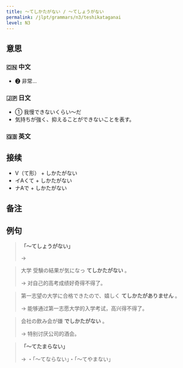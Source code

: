 ```yaml
---
title: 〜てしかたがない / 〜てしょうがない
permalink: /jlpt/grammars/n3/teshikataganai
level: N3
---
```


## 意思

### 🇨🇳 中文

- ❷ 非常...

### 🇯🇵 日文

- ① 我慢できないくらい～だ
- 気持ちが強く、抑えることができないことを表す。

### 🇬🇧 英文


## 接续

- V（て形） \+ しかたがない
- イAくて + しかたがない
- ナAで + しかたがない

## 备注


## 例句

> **「〜てしょうがない」**
>
> → 

> 大学 受験の結果が気になっ **てしかたがない** 。
>
> → 对自己的高考成绩好奇得不得了。

> 第一志望の大学に合格できたので、嬉しく **てしかたがありません** 。
>
> → 能够通过第一志愿大学的入学考试，高兴得不得了。

> 会社の飲み会が嫌 **でしかたがない** 。
>
> → 特别讨厌公司的酒会。

> **「〜てたまらない」**
>
> → ・「〜てならない」・「〜てやまない」

